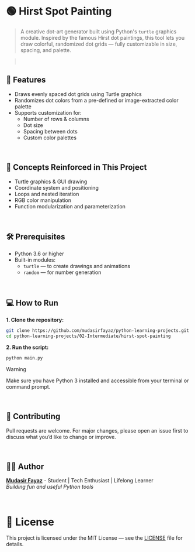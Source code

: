 # 🟢 Hirst Spot Painting

> A creative dot-art generator built using Python's `turtle` graphics module. Inspired by the famous Hirst dot paintings, this tool lets you draw colorful, randomized dot grids — fully customizable in size, spacing, and palette.

> <br/>

## 🎯 Features

- Draws evenly spaced dot grids using Turtle graphics
- Randomizes dot colors from a pre-defined or image-extracted color palette
- Supports customization for:
  - Number of rows & columns
  - Dot size
  - Spacing between dots
  - Custom color palettes

<br/>

## 🧠 Concepts Reinforced in This Project

- Turtle graphics & GUI drawing
- Coordinate system and positioning
- Loops and nested iteration
- RGB color manipulation
- Function modularization and parameterization

<br/>

## 🛠️ Prerequisites

- Python 3.6 or higher
- Built-in modules:
  - `turtle` — to create drawings and animations
  - `random` — for number generation

<br/>

## 💻 How to Run

**1. Clone the repository:**

```bash
git clone https://github.com/mudasirfayaz/python-learning-projects.git
cd python-learning-projects/02-Intermediate/hirst-spot-painting
```

**2. Run the script:**

```bash
python main.py
```

> [!WARNING]
> Make sure you have Python 3 installed and accessible from your terminal or command prompt.

<br/>

## 🤝 Contributing

Pull requests are welcome. For major changes, please open an issue first to discuss what you’d like to change or improve.

<br/>

## 🧑‍💻 Author

**[Mudasir Fayaz](https://github.com/mudasirfayaz/)** - Student | Tech Enthusiast | Lifelong Learner<br/>
_Building fun and useful Python tools_

<br/>

# 📜 License

This project is licensed under the MIT License — see the [LICENSE](./LICENSE) file for details.
